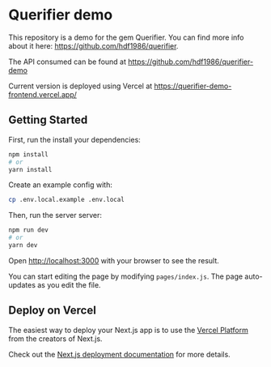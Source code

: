 # Querifier demo
This repository is a demo for the gem Querifier. You can find more info about it here: https://github.com/hdf1986/querifier. 

The API consumed can be found at https://github.com/hdf1986/querifier-demo

Current version is deployed using Vercel at https://querifier-demo-frontend.vercel.app/

## Getting Started

First, run the install your dependencies:
```bash
npm install
# or
yarn install
```

Create an example config with:
```bash
cp .env.local.example .env.local
```

Then, run the server server:

```bash
npm run dev
# or
yarn dev
```

Open [http://localhost:3000](http://localhost:3000) with your browser to see the result.

You can start editing the page by modifying `pages/index.js`. The page auto-updates as you edit the file.

## Deploy on Vercel

The easiest way to deploy your Next.js app is to use the [Vercel Platform](https://vercel.com/new?utm_medium=default-template&filter=next.js&utm_source=create-next-app&utm_campaign=create-next-app-readme) from the creators of Next.js.

Check out the [Next.js deployment documentation](https://nextjs.org/docs/deployment) for more details.
